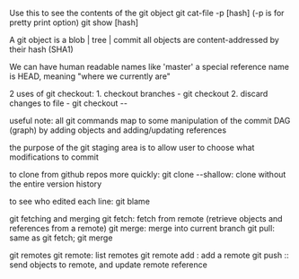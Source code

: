 Use this to see the contents of the git object
	git cat-file -p [hash] (-p is for pretty print option)
	git show [hash]

A git object is a blob | tree | commit
	all objects are content-addressed by their hash (SHA1)

We can have human readable names like 'master'
	a special reference name is HEAD, meaning "where we currently are"

2 uses of git checkout:
	1. checkout branches - git checkout <branchname>
	2. discard changes to file - git checkout -- <file>

useful note: all git commands map to some manipulation of the commit DAG (graph)
by adding objects and adding/updating references

the purpose of the git staging area is to allow user to choose what modifications to commit

to clone from github repos more quickly:
	git clone --shallow: clone without the entire version history

to see who edited each line:
	git blame <file>

git fetching and merging
	git fetch: fetch from remote (retrieve objects and references from a remote)
	git merge: merge into current branch
	git pull: same as git fetch; git merge

git remotes
	git remote: list remotes
	git remote add <name> <url>: add a remote
	git push <remote> <local branch>:<remote branch>: send objects to remote, and update remote reference
	

